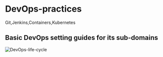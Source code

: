 # DevOps-practices
Git,Jenkins,Containers,Kubernetes

## Basic DevOps setting guides for its sub-domains

![DevOps-life-cycle](https://www.shalb.com/wp-content/uploads/2019/11/Devops1.jpeg)
